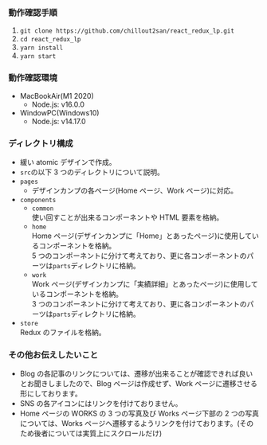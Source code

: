 ### 動作確認手順

1. `git clone https://github.com/chillout2san/react_redux_lp.git`
2. `cd react_redux_lp`
3. `yarn install`
4. `yarn start`

### 動作確認環境

- MacBookAir(M1 2020)
  - Node.js: v16.0.0
- WindowPC(Windows10)
  - Node.js: v14.17.0

### ディレクトリ構成

- 緩い atomic デザインで作成。
- `src`の以下 3 つのディレクトリについて説明。
- `pages`
  - デザインカンプの各ページ(Home ページ、Work ページ)に対応。
- `components`
  - `common`<br>
    使い回すことが出来るコンポーネントや HTML 要素を格納。
  - `home`<br>
    Home ページ(デザインカンプに「Home」とあったページ)に使用しているコンポーネントを格納。<br>
    5 つのコンポーネントに分けて考えており、更に各コンポーネントのパーツは`parts`ディレクトリに格納。
  - `work`<br>
    Work ページ(デザインカンプに「実績詳細」とあったページ)に使用しているコンポーネントを格納。<br>
    3 つのコンポーネントに分けて考えており、更に各コンポーネントのパーツは`parts`ディレクトリに格納。
- `store`<br>
  Redux のファイルを格納。

### その他お伝えしたいこと

- Blog の各記事のリンクについては、遷移が出来ることが確認できれば良いとお聞きしましたので、Blog ページは作成せず、Work ページに遷移させる形にしております。
- SNS の各アイコンにはリンクを付けておりません。
- Home ページの WORKS の 3 つの写真及び Works ページ下部の 2 つの写真については、Works ページへ遷移するようリンクを付けております。(そのため後者については実質上にスクロールだけ)
